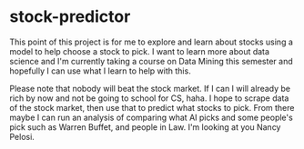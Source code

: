 # stock-predictor
This point of this project is for me to explore and learn about stocks using a model to help choose a stock to pick. I want to learn more about data science and I'm currently taking a course on Data Mining this semester and hopefully I can use what I learn to help with this. 

Please note that nobody will beat the stock market. If I can I will already be rich by now and not be going to school for CS, haha.
I hope to scrape data of the stock market, then use that to predict what stocks to pick. From there maybe I can run an analysis of comparing what AI picks and some people's pick such as Warren Buffet, and people in Law. I'm looking at you Nancy Pelosi.
